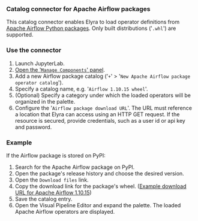 ### Catalog connector for Apache Airflow packages

This catalog connector enables Elyra to load operator definitions from [Apache Airflow Python packages](https://airflow.apache.org/docs/apache-airflow/stable/_api/airflow/operators/index.html). Only built distributions ('`.whl`') are supported.

### Use the connector

1. Launch JupyterLab.
1. [Open the '`Manage Components`' panel](
https://elyra.readthedocs.io/en/stable/user_guide/pipeline-components.html#managing-custom-components-using-the-jupyterlab-ui).
1. Add a new Airflow package catalog ('`+`' > '`New Apache Airflow package operator catalog`').
1. Specify a catalog name, e.g. '`Airflow 1.10.15 wheel`'.
1. (Optional) Specify a category under which the loaded operators will be organized in the palette.
1. Configure the '`Airflow package download URL`'. The URL must reference a location that Elyra can access using an HTTP GET request. If the resource is secured, provide credentials, such as a user id or api key and password.


### Example

If the Airflow package is stored on PyPI:
   1. Search for the Apache Airflow package on PyPI.
   1. Open the package's release history and choose the desired version.
   1. Open the `Download files` link.
   1. Copy the download link for the package's wheel. ([Example download URL for Apache Airflow 1.10.15](https://files.pythonhosted.org/packages/f0/3a/f5ce74b2bdbbe59c925bb3398ec0781b66a64b8a23e2f6adc7ab9f1005d9/apache_airflow-1.10.15-py2.py3-none-any.whl))
1. Save the catalog entry.
1. Open the Visual Pipeline Editor and expand the palette. The loaded Apache Airflow operators are displayed.
